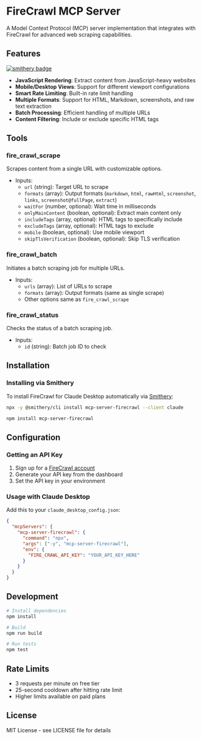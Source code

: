# FireCrawl MCP Server

A Model Context Protocol (MCP) server implementation that integrates with FireCrawl for advanced web scraping capabilities.

## Features

[![smithery badge](https://smithery.ai/badge/mcp-server-firecrawl)](https://smithery.ai/server/mcp-server-firecrawl)

- **JavaScript Rendering**: Extract content from JavaScript-heavy websites
- **Mobile/Desktop Views**: Support for different viewport configurations
- **Smart Rate Limiting**: Built-in rate limit handling
- **Multiple Formats**: Support for HTML, Markdown, screenshots, and raw text extraction
- **Batch Processing**: Efficient handling of multiple URLs
- **Content Filtering**: Include or exclude specific HTML tags

## Tools

### fire_crawl_scrape

Scrapes content from a single URL with customizable options.

- Inputs:
  - `url` (string): Target URL to scrape
  - `formats` (array): Output formats (`markdown`, `html`, `rawHtml`, `screenshot`, `links`, `screenshot@fullPage`, `extract`)
  - `waitFor` (number, optional): Wait time in milliseconds
  - `onlyMainContent` (boolean, optional): Extract main content only
  - `includeTags` (array, optional): HTML tags to specifically include
  - `excludeTags` (array, optional): HTML tags to exclude
  - `mobile` (boolean, optional): Use mobile viewport
  - `skipTlsVerification` (boolean, optional): Skip TLS verification

### fire_crawl_batch

Initiates a batch scraping job for multiple URLs.

- Inputs:
  - `urls` (array): List of URLs to scrape
  - `formats` (array): Output formats (same as single scrape)
  - Other options same as `fire_crawl_scrape`

### fire_crawl_status

Checks the status of a batch scraping job.

- Inputs:
  - `id` (string): Batch job ID to check

## Installation

### Installing via Smithery

To install FireCrawl for Claude Desktop automatically via [Smithery](https://smithery.ai/server/mcp-server-firecrawl):

```bash
npx -y @smithery/cli install mcp-server-firecrawl --client claude
```

```bash
npm install mcp-server-firecrawl
```

## Configuration

### Getting an API Key

1. Sign up for a [FireCrawl account](https://firecrawl.dev)
2. Generate your API key from the dashboard
3. Set the API key in your environment

### Usage with Claude Desktop

Add this to your `claude_desktop_config.json`:

```json
{
  "mcpServers": {
    "mcp-server-firecrawl": {
      "command": "npx",
      "args": ["-y", "mcp-server-firecrawl"],
      "env": {
        "FIRE_CRAWL_API_KEY": "YOUR_API_KEY_HERE"
      }
    }
  }
}
```

## Development

```bash
# Install dependencies
npm install

# Build
npm run build

# Run tests
npm test
```

## Rate Limits

- 3 requests per minute on free tier
- 25-second cooldown after hitting rate limit
- Higher limits available on paid plans

## License

MIT License - see LICENSE file for details
